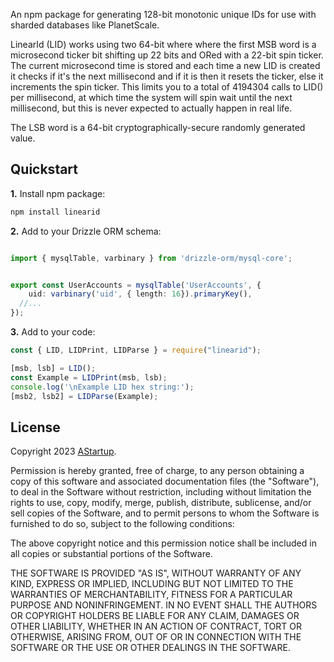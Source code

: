 An npm package for generating 128-bit monotonic unique IDs for use with sharded databases like PlanetScale.

LinearId (LID) works using two 64-bit where where the first MSB word is a microsecond ticker bit shifting up 22 bits and ORed with a 22-bit spin ticker. The current microsecond time is stored and each time a new LID is created it checks if it's the next millisecond and if it is then  it resets the ticker, else it increments the spin ticker. This limits you to a total of 4194304 calls to LID() per millisecond, at which time the system will spin wait until the next millisecond, but this is never expected to actually happen in real life.

The LSB word is a 64-bit cryptographically-secure randomly generated value.

## Quickstart

**1.** Install npm package:

```BASH
npm install linearid
```

**2.** Add to your Drizzle ORM schema:

```TypeScript

import { mysqlTable, varbinary } from 'drizzle-orm/mysql-core';


export const UserAccounts = mysqlTable('UserAccounts', {
	uid: varbinary('uid', { length: 16}).primaryKey(),
  //...
});
```

**3.** Add to your code:

```TypeScript
const { LID, LIDPrint, LIDParse } = require("linearid");

[msb, lsb] = LID();
const Example = LIDPrint(msb, lsb);
console.log('\nExample LID hex string:');
[msb2, lsb2] = LIDParse(Example);
```

## License

Copyright 2023 [AStartup](https://astartup.net).

Permission is hereby granted, free of charge, to any person obtaining a copy of this software and associated documentation files (the "Software"), to deal in the Software without restriction, including without limitation the rights to use, copy, modify, merge, publish, distribute, sublicense, and/or sell copies of the Software, and to permit persons to whom the Software is furnished to do so, subject to the following conditions:

The above copyright notice and this permission notice shall be included in all copies or substantial portions of the Software.

THE SOFTWARE IS PROVIDED "AS IS", WITHOUT WARRANTY OF ANY KIND, EXPRESS OR IMPLIED, INCLUDING BUT NOT LIMITED TO THE WARRANTIES OF MERCHANTABILITY, FITNESS FOR A PARTICULAR PURPOSE AND NONINFRINGEMENT. IN NO EVENT SHALL THE AUTHORS OR COPYRIGHT HOLDERS BE LIABLE FOR ANY CLAIM, DAMAGES OR OTHER LIABILITY, WHETHER IN AN ACTION OF CONTRACT, TORT OR OTHERWISE, ARISING FROM, OUT OF OR IN CONNECTION WITH THE SOFTWARE OR THE USE OR OTHER DEALINGS IN THE SOFTWARE.
